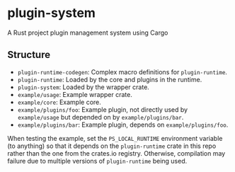 # plugin-system

A Rust project plugin management system using Cargo

## Structure
- `plugin-runtime-codegen`: Complex macro definitions for `plugin-runtime`.
- `plugin-runtime`: Loaded by the core and plugins in the runtime.
- `plugin-system`: Loaded by the wrapper crate.
- `example/usage`: Example wrapper crate.
- `example/core`: Example core.
- `example/plugins/foo`: Example plugin, not directly used by `example/usage` but depended on by `example/plugins/bar`.
- `example/plugins/bar`: Example plugin, depends on `example/plugins/foo`.

When testing the example, set the `PS_LOCAL_RUNTIME` environment variable (to anything) so that it depends on the `plugin-runtime` crate in this repo rather than the one from the crates.io registry. Otherwise, compilation may failure due to multiple versions of `plugin-runtime` being used.
